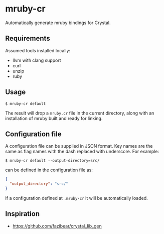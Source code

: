 mruby-cr
========

Automatically generate mruby bindings for
Crystal.

## Requirements

Assumed tools installed locally:

* llvm with clang support
* curl
* unzip
* ruby

## Usage

```
$ mruby-cr default
```

The result will drop a `mruby.cr` file in the
current directory, along with an installation
of mruby built and ready for linking.

## Configuration file

A configuration file can be supplied in JSON
format. Key names are the same as flag names
with the dash replaced with underscore. For
example:

```
$ mruby-cr default --output-directory=src/
```

can be defined in the configuration file as:

```json
{
  "output_directory": "src/"
}
```

If a configuration defined at `.mruby-cr` it
will be automatically loaded.

## Inspiration

* https://github.com/fazibear/crystal_lib_gen
